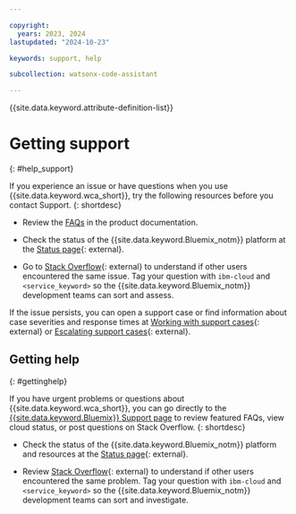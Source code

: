 ```yaml
---

copyright:
  years: 2023, 2024
lastupdated: "2024-10-23"

keywords: support, help

subcollection: watsonx-code-assistant

---
```


{{site.data.keyword.attribute-definition-list}}

# Getting support
{: #help_support}

If you experience an issue or have questions when you use {{site.data.keyword.wca_short}}, try the following resources before you contact Support.
{: shortdesc}

- Review the [FAQs](/docs/watsonx-code-assistant?topic=watsonx-code-assistant-my-service-faqs) in the product documentation.

- Check the status of the {{site.data.keyword.Bluemix_notm}} platform at the [Status page](https://cloud.ibm.com/status){: external}.

- Go to [Stack Overflow](https://stackoverflow.com/search?q=ibm-cloud){: external} to understand if other users encountered the same issue. Tag your question with `ibm-cloud` and `<service_keyword>` so the {{site.data.keyword.Bluemix_notm}} development teams can sort and assess.

If the issue persists, you can open a support case or find information about case severities and response times at [Working with support cases](/docs/get-support?topic=get-support-open-case){: external} or [Escalating support cases](/docs/get-support?topic=get-support-escalation){: external}.


## Getting help
{: #gettinghelp}

If you have urgent problems or questions about {{site.data.keyword.wca_short}}, you can go directly to the [{{site.data.keyword.Bluemix}} Support page](https://{DomainName}/unifiedsupport/supportcenter) to review featured FAQs, view cloud status, or post questions on Stack Overflow.
{: shortdesc}

- Check the status of the {{site.data.keyword.Bluemix_notm}} platform and resources at the [Status page](https://cloud.ibm.com/status){: external}.

- Review [Stack Overflow](https://stackoverflow.com/search?q=ibm-cloud){: external} to understand if other users encountered the same problem. Tag your question with `ibm-cloud` and `<service_keyword>` so the {{site.data.keyword.Bluemix_notm}} development teams can sort and investigate.
